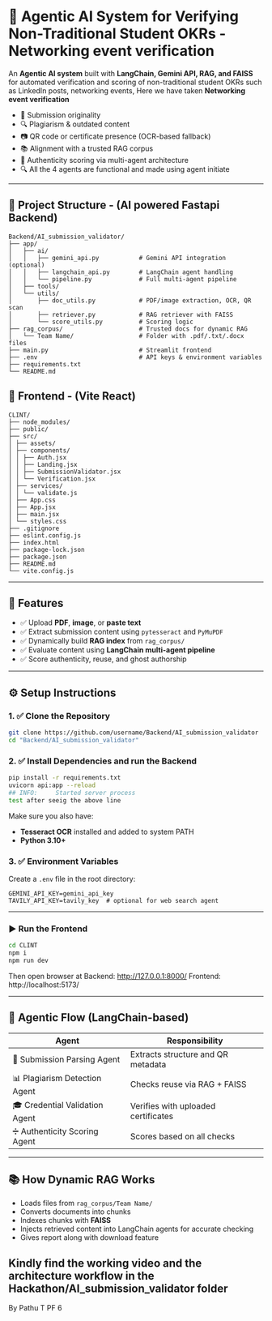 # 🤖 Agentic AI System for Verifying Non-Traditional Student OKRs - Networking event verification

An **Agentic AI system** built with **LangChain, Gemini API, RAG, and FAISS** for automated verification and scoring of non-traditional student OKRs such as LinkedIn posts, networking events, 
Here we have taken **Networking event verification**

- :page_facing_up: Submission originality
- :mag: Plagiarism & outdated content
- :camera: QR code or certificate presence (OCR-based fallback)
- :books: Alignment with a trusted RAG corpus
- :brain: Authenticity scoring via multi-agent architecture
- :mag: All the 4 agents are functional and made using agent initiate
---
## :file_folder: Project Structure - (AI powered Fastapi Backend)
```
Backend/AI_submission_validator/
├── app/
│   ├── ai/
│   │   ├── gemini_api.py           # Gemini API integration (optional)
│   │   ├── langchain_api.py        # LangChain agent handling
│   │   └── pipeline.py             # Full multi-agent pipeline
│   ├── tools/
│   └── utils/
│       ├── doc_utils.py            # PDF/image extraction, OCR, QR scan
│       ├── retriever.py            # RAG retriever with FAISS
│       └── score_utils.py          # Scoring logic
├── rag_corpus/                     # Trusted docs for dynamic RAG
│   └── Team Name/                  # Folder with .pdf/.txt/.docx files
├── main.py                         # Streamlit frontend
├── .env                            # API keys & environment variables
├── requirements.txt
└── README.md
```



## :file_folder: Frontend - (Vite React)
```
CLINT/
├── node_modules/
├── public/
├── src/
│ ├── assets/
│ ├── components/
│ │ ├── Auth.jsx
│ │ ├── Landing.jsx
│ │ ├── SubmissionValidator.jsx
│ │ └── Verification.jsx
│ ├── services/
│ │ └── validate.js
│ ├── App.css
│ ├── App.jsx
│ ├── main.jsx
│ └── styles.css
├── .gitignore
├── eslint.config.js
├── index.html
├── package-lock.json
├── package.json
├── README.md
└── vite.config.js
```
---
## :rocket: Features
- :white_check_mark: Upload **PDF**, **image**, or **paste text**
- :white_check_mark: Extract submission content using `pytesseract` and `PyMuPDF`
- :white_check_mark: Dynamically build **RAG index** from `rag_corpus/`
- :white_check_mark: Evaluate content using **LangChain multi-agent pipeline**
- :white_check_mark: Score authenticity, reuse, and ghost authorship
---
## :gear: Setup Instructions
### 1. :white_check_mark: Clone the Repository
```bash
git clone https://github.com/username/Backend/AI_submission_validator
cd "Backend/AI_submission_validator"
```
### 2. :white_check_mark: Install Dependencies and run the Backend
```bash
pip install -r requirements.txt
uvicorn api:app --reload
## INFO:     Started server process 
test after seeig the above line 
```
Make sure you also have:
- **Tesseract OCR** installed and added to  system PATH
- **Python 3.10+**
### 3. :white_check_mark: Environment Variables
Create a `.env` file in the root directory:
```env
GEMINI_API_KEY=gemini_api_key
TAVILY_API_KEY=tavily_key  # optional for web search agent
```
---
### :arrow_forward: Run the Frontend
```bash
cd CLINT
npm i
npm run dev
```
Then open browser at
Backend:  http://127.0.0.1:8000/
Frontend: http://localhost:5173/

---
## :brain: Agentic Flow (LangChain-based)
| Agent                        | Responsibility                                     |
|-----------------------------|-----------------------------------------------------|
| :receipt: Submission Parsing Agent | Extracts structure and QR metadata                  |
| :bar_chart: Plagiarism Detection Agent | Checks reuse via RAG + FAISS                      |
| :mortar_board: Credential Validation Agent | Verifies with uploaded certificates               |
| :heavy_division_sign: Authenticity Scoring Agent | Scores based on all checks                         |
---
## :books: How Dynamic RAG Works
- Loads files from `rag_corpus/Team Name/`
- Converts documents into chunks
- Indexes chunks with **FAISS**
- Injects retrieved content into LangChain agents for accurate checking
- Gives report along with download feature

## Kindly find the working video and the architecture workflow in the Hackathon/AI_submission_validator folder


By
Pathu T
PF 6